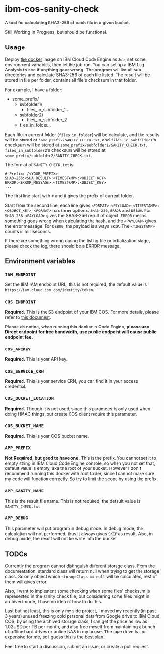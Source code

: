 # ibm-cos-sanity-check
A tool for calculating SHA3-256 of each file in a given bucket.

Still Working In Progress, but should be functional.

## Usage

Deploy [the docker](https://hub.docker.com/r/hurui200320/ibm-cos-sanity-check) image on IBM Cloud Code Engine as `Job`, set some environment variables, then let the job run. You can set up a IBM Log Analysis to see if anything goes wrong. The program will list all sub directories and calculate SHA3-256 of each file listed. The result will be stored in file per folder, contains all file's checksum in that folder.

For example, I have a folder:

+ some_prefix/
  + subfolder1/
    + files_in_subfolder_1...
  + subfolder2/
    + files_in_subfolder_2
  + files_in_folder...

Each file in current folder (`files_in_folder`) will be calculate, and the results will be stored at `some_prefix/SANITY_CHECK.txt`, and `files_in_subfolder1`'s checksum will be stored at `some_prefix/subfolder1/SANITY_CHECK.txt`, `files_in_subfolder2`'s checksum will be stored at `some_prefix/subfolder2/SANITY_CHECK.txt`.

The format of `SANITY_CHECK.txt` is:

```
# Prefix: /<YOUR_PREFIX>
SHA3-256:<SHA_RESULT>:<TIMESTAMP>:<OBJECT_KEY>
ERROR:<ERROR_MESSAGE>:<TIMESTAMP>:<OBJECT_KEY>
...
```

The first line start with `#` and it gives the prefix of current folder.

Start from the second line, each line gives `<FORMAT>:<PAYLOAD>:<TIMESTAMP>:<OBJECT_KEY>`, `<FORMAT>` has three options: `SHA3-256`, `ERROR` and `DEBUG`. For `SHA3-256`, `<PAYLOAD>` gives the SHA3-256 result of object. `ERROR` means something goes wrong when calculating the hash, and the `<PAYLOAD>` gives the error message. For `DEBUG`, the payload is always `SKIP`. The `<TIMESTAMP>` counts in milliseconds.

If there are something wrong during the listing file or initialization stage, please check the log, there should be a ERROR message.

## Environment variables

### `IAM_ENDPOINT`

Set the IBM IAM endpoint URL, this is not required, the default value is `https://iam.cloud.ibm.com/identity/token`.

### `COS_ENDPOINT`

**Required.** This is the S3 endpoint of your IBM COS. For more details, please refer to [this document](https://cloud.ibm.com/docs/cloud-object-storage?topic=cloud-object-storage-endpoints#endpoints-region).

Please do notice, when running this docker in Code Engine, **please use Direct endpoint for free bandwidth, use public endpoint will cause public endpoint fee.**

### `COS_APIKEY`

**Required.** This is your API key.

### `COS_SERVICE_CRN`

**Required.** This is your service CRN, you can find it in your access credential.

### `COS_BUCKET_LOCATION`

**Required.** Though it is not used, since this parameter is only used when doing HMAC things, but create COS client require this parameter.

### `COS_BUCKET_NAME`

**Required.** This is your COS bucket name.

### `APP_PREFIX`

**Not Required, but good to have one.** This is the prefix. You cannot set it to empty string in IBM Cloud Code Engine console, so when you not set that, default value is empty, aka the root of your bucket. However I don't recommend running this docker with root folder, since I cannot make sure my code will function correctly. So try to limit the scope by using the prefix.

### `APP_SANITY_NAME`

This is the result file name. This is not required, the default value is `SANITY_CHECK.txt`.

### `APP_DEBUG`

This parameter will put program in debug mode. In debug mode, the calculation will not performed, thus it always gives `SKIP` as result. Also, in debug mode, the result will not be write into the bucket.

## TODOs

Currently the program cannot distinguish different storage class. From the documentation, standard class will return null when trying to get the storage class. So only object which `storageClass == null` will be calculated, rest of them will gives error.

Also, I want to implement some checking when some files' checksum is represented in the sanity check file, but considering some files might in archived mode, I have no idea of how to do this.

Last but not least, this is only my side project, I moved my recently (in past 3 years) unused freezing cold personal data from Google drive to IBM Cloud COS, by using the archived storage class, I can get the price as low as 1.02USD per TB per month, and also free myself from maintaining a bunch of offline hard drives or online NAS in my house. The tape drive is too expensive for me, so I guess this is the best plan.

Feel free to start a discussion, submit an issue, or create a pull request.
